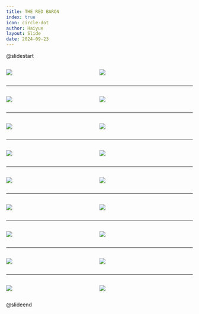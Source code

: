 ```yaml
---
title: THE RED BARON
index: true
icon: circle-dot
author: Haiyue
layout: Slide
date: 2024-09-23
---
```

 
@slidestart

<div style="display:flex">
<div style="flex:1">

![](/reading/english/Level-Z/THE%20RED%20BARON/001.webp)
</div>
<div style="flex:1">

![](/reading/english/Level-Z/THE%20RED%20BARON/002.webp)
</div>
</div>

---

<div style="display:flex">
<div style="flex:1">

![](/reading/english/Level-Z/THE%20RED%20BARON/003.webp)
</div>
<div style="flex:1">

![](/reading/english/Level-Z/THE%20RED%20BARON/004.webp)
</div>
</div>

---

<div style="display:flex">
<div style="flex:1">

![](/reading/english/Level-Z/THE%20RED%20BARON/005.webp)
</div>
<div style="flex:1">

![](/reading/english/Level-Z/THE%20RED%20BARON/006.webp)
</div>
</div>

---

<div style="display:flex">
<div style="flex:1">

![](/reading/english/Level-Z/THE%20RED%20BARON/007.webp)
</div>
<div style="flex:1">

![](/reading/english/Level-Z/THE%20RED%20BARON/008.webp)
</div>
</div>

---

<div style="display:flex">
<div style="flex:1">

![](/reading/english/Level-Z/THE%20RED%20BARON/009.webp)
</div>
<div style="flex:1">

![](/reading/english/Level-Z/THE%20RED%20BARON/010.webp)
</div>
</div>

---

<div style="display:flex">
<div style="flex:1">

![](/reading/english/Level-Z/THE%20RED%20BARON/011.webp)
</div>
<div style="flex:1">

![](/reading/english/Level-Z/THE%20RED%20BARON/012.webp)
</div>
</div>

---

<div style="display:flex">
<div style="flex:1">

![](/reading/english/Level-Z/THE%20RED%20BARON/013.webp)
</div>
<div style="flex:1">

![](/reading/english/Level-Z/THE%20RED%20BARON/014.webp)
</div>
</div>

---

<div style="display:flex">
<div style="flex:1">

![](/reading/english/Level-Z/THE%20RED%20BARON/015.webp)
</div>
<div style="flex:1">

![](/reading/english/Level-Z/THE%20RED%20BARON/016.webp)
</div>
</div>

---

<div style="display:flex">
<div style="flex:1">

![](/reading/english/Level-Z/THE%20RED%20BARON/017.webp)
</div>
<div style="flex:1">

![](/reading/english/Level-Z/THE%20RED%20BARON/018.webp)
</div>
</div>

@slideend